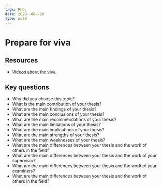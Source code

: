 ```yaml
---
tags: PhD,
date: 2023--08--28
type: note
---
```


# Prepare for viva

## Resources

- [Videos about the viva](https://port.sas.ac.uk/mod/page/view.php?id=1927)

## Key questions

- Why did you choose this topic?
- What is the main contribution of your thesis?
- What are the main findings of your thesis?
- What are the main conclusions of your thesis?
- What are the main recommendations of your thesis?
- What are the main limitations of your thesis?
- What are the main implications of your thesis?
- What are the main strengths of your thesis?
- What are the main weaknesses of your thesis?
- What are the main differences between your thesis and the work of others in the field?
- What are the main differences between your thesis and the work of your supervisor?
- What are the main differences between your thesis and the work of your examiners?
- What are the main differences between your thesis and the work of others in the field?
